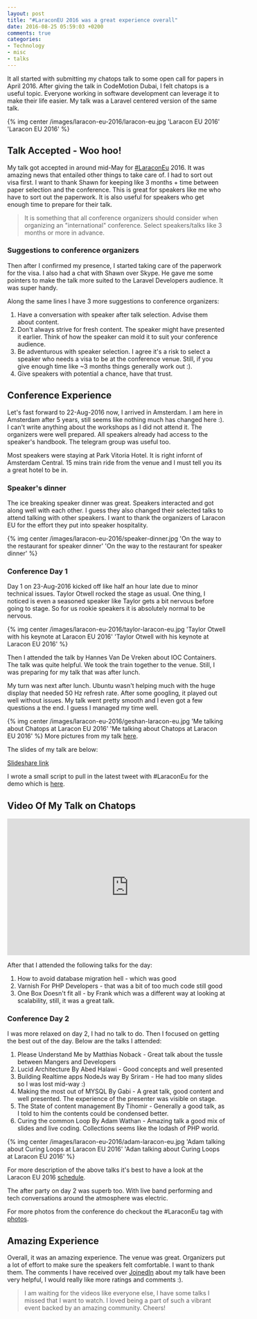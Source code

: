 ```yaml
---
layout: post
title: "#LaraconEU 2016 was a great experience overall"
date: 2016-08-25 05:59:03 +0200
comments: true
categories:
- Technology
- misc
- talks
---
```


It all started with submitting my chatops talk to some open call for papers in April 2016. After giving the talk in CodeMotion Dubai, I felt chatops is a useful topic. Everyone working in software development can leverage it to make their life easier. My talk was a Laravel centered version of the same talk.

{% img center /images/laracon-eu-2016/laracon-eu.jpg 'Laracon EU 2016' 'Laracon EU 2016' %}

<!-- more -->

## Talk Accepted - Woo hoo!

My talk got accepted in around mid-May for [#LaraconEu](https://twitter.com/search?q=%23LaraconEU&src=tyah) 2016. It was amazing news that entailed other things to take care of. I had to sort out visa first. I want to thank Shawn for keeping like 3 months + time between paper selection and the conference. This is great for speakers like me who have to sort out the paperwork. It is also useful for speakers who get enough time to prepare for their talk.

> It is something that all conference organizers should  consider when organizing an "international" conference. Select speakers/talks like 3 months or more in advance.

### Suggestions to conference organizers

Then after I confirmed my presence, I started taking care of the paperwork for the visa. I also had a chat with Shawn over Skype. He gave me some pointers to make the talk more suited to the Laravel Developers audience. It was super handy.

Along the same lines I have 3 more suggestions to conference organizers:

1. Have a conversation with speaker after talk selection. Advise them about content.
1. Don't always strive for fresh content. The speaker might have presented it earlier. Think of how the speaker can mold it to suit your conference audience.
1. Be adventurous with speaker selection. I agree it's a risk to select a speaker who needs a visa to be at the conference venue. Still, if you give enough time like ~3 months things generally work out :).
1. Give speakers with potential a chance, have that trust.

## Conference Experience

Let's fast forward to 22-Aug-2016 now, I arrived in Amsterdam. I am here in Amsterdam after 5 years, still seems like nothing much has changed here :). I can't write anything about the workshops as I did not attend it. The organizers were well prepared. All speakers already had access to the speaker's handbook. The telegram group was useful too.

Most speakers were staying at Park Vitoria Hotel. It is right infornt of Amsterdam Central. 15 mins train ride from the venue and I must tell you its a great hotel to be in.

### Speaker's dinner

The ice breaking speaker dinner was great. Speakers interacted and got along well with each other. I guess they also changed their selected talks to attend talking with other speakers. I want to thank the organizers of Laracon EU for the effort they put into speaker hospitality.

{% img center /images/laracon-eu-2016/speaker-dinner.jpg 'On the way to the restaurant for speaker dinner' 'On the way to the restaurant for speaker dinner' %}

### Conference Day 1

Day 1 on 23-Aug-2016 kicked off like half an hour late due to minor technical issues. Taylor Otwell rocked the stage as usual. One thing, I noticed is even a seasoned speaker like Taylor gets a bit nervous before going to stage. So for us rookie speakers it is absolutely  normal to be nervous.

{% img center /images/laracon-eu-2016/taylor-laracon-eu.jpg 'Taylor Otwell with his keynote at Laracon EU 2016' 'Taylor Otwell with his keynote at Laracon EU 2016' %}

Then I attended the talk by Hannes Van De Vreken about IOC Containers. The talk was quite helpful. We took the train together to the venue. Still, I was preparing for my talk that was after lunch.

My turn was next after lunch. Ubuntu wasn't helping much with the huge display that needed 50 Hz refresh rate. After some googling, it played out well without issues.  My talk went pretty smooth and I even got a few questions a the end. I guess I managed my time well.

{% img center /images/laracon-eu-2016/geshan-laracon-eu.jpg 'Me talking about Chatops at Laracon EU 2016' 'Me talking about Chatops at Laracon EU 2016' %}
More pictures from my talk [here](https://www.facebook.com/media/set/?set=a.10154031202522979.1073741829.625427978&type=1&l=48cf6b4aa3).

The slides of my talk are below:

<script async class="speakerdeck-embed" data-id="9df0de20135d458ca8bd818176afbdca" data-ratio="1.77777777777778" src="//speakerdeck.com/assets/embed.js"></script>

[Slideshare link](http://bit.ly/chatops-slides-leu)

I wrote a small script to pull in the latest tweet with #LaraconEu for the demo which is [here](https://github.com/geshan/larabot-hubot).

## Video Of My Talk on Chatops

<iframe width="560" height="315" src="https://www.youtube.com/embed/SZ3UfwBACIo" frameborder="0" allowfullscreen></iframe>

After that I attended the following talks for the day:

1. How to avoid database migration hell - which was good
1. Varnish For PHP Developers - that was a bit of too much code still good
1. One Box Doesn't fit all - by Frank which was a different way at looking at scalability, still, it was a great talk.


### Conference Day 2

I was more relaxed on day 2, I had no talk to do. Then I focused on getting the best out of the day. Below are the talks I attended:

1. Please Understand Me by Matthias Noback - Great talk about the tussle between Mangers and Developers
1. Lucid Architecture By Abed Halawi - Good concepts and well presented
1. Building Realtime apps NodeJs way By Sriram - He had too many slides so I was lost mid-way :)
1. Making the most out of MYSQL By Gabi - A great talk, good content and well presented. The experience of the presenter was visible on stage.
1. The State of content management By Tihomir - Generally a good talk, as I told to him the contents could be condensed better.
1. Curing the common Loop By Adam Wathan - Amazing talk a good mix of slides and live coding. Collections seems like the lodash of PHP world.

{% img center /images/laracon-eu-2016/adam-laracon-eu.jpg 'Adam talking about Curing Loops at Laracon EU 2016' 'Adan talking about Curing Loops at Laracon EU 2016' %}

For more description of the above talks it's best to have a look at the Laracon EU 2016 [schedule](http://laracon.eu/2016/schedule).

The after party on day 2 was superb too. With live band performing and tech conversations around the atmosphere was electric.

For more photos from the conference do checkout the #LaraconEu tag with [photos](https://twitter.com/search?f=images&vertical=default&q=%23LaraconEU&src=tyah).

## Amazing Experience

Overall, it was an amazing experience. The venue was great. Organizers put a lot of effort to make sure the speakers felt comfortable. I
want to thank them. The comments I have received over [JoinedIn](https://joind.in/talk/9999a) about my talk have been very helpful, I would really like
more ratings and comments :).

> I am waiting for the videos like everyone else, I have some talks I missed that I want to watch. I loved being a part of such a vibrant event backed by
an amazing community. Cheers!
